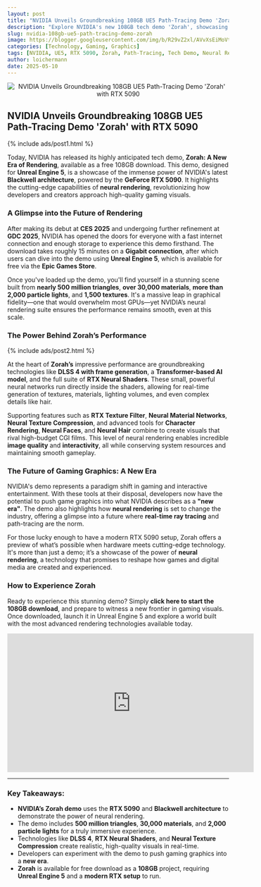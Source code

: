 ```yaml
---
layout: post
title: "NVIDIA Unveils Groundbreaking 108GB UE5 Path-Tracing Demo 'Zorah' with RTX 5090"
description: "Explore NVIDIA's new 108GB tech demo 'Zorah', showcasing the power of the RTX 5090 and neural rendering with Unreal Engine 5. Download and experience a new era of gaming visuals."
slug: nvidia-108gb-ue5-path-tracing-demo-zorah
image: https://blogger.googleusercontent.com/img/b/R29vZ2xl/AVvXsEiMoVt3EbNHC-gzx5nqVF7HymnzZB9uauGn2CiQBj4Z8Gsztqs0B0LA628gAtIT4qagm9CZTcSHIAQ9qy01n0rPFRRrRrLuwQMN4VGAerCJoIc4hr20CXlpGkaa4JqEmh4Enp-tJK1TCjTZpih985GSBPcjlITWAZ02CoCImNWeE5plxUafJeRsTSEEb6E/s231/VKF2s0hSQivbSrYA_thm.jpg
categories: [Technology, Gaming, Graphics]
tags: [NVIDIA, UE5, RTX 5090, Zorah, Path-Tracing, Tech Demo, Neural Rendering]
author: loichermann
date: 2025-05-10
---
```


<div style="text-align: center;">
  <img src="https://blogger.googleusercontent.com/img/b/R29vZ2xl/AVvXsEiMoVt3EbNHC-gzx5nqVF7HymnzZB9uauGn2CiQBj4Z8Gsztqs0B0LA628gAtIT4qagm9CZTcSHIAQ9qy01n0rPFRRrRrLuwQMN4VGAerCJoIc4hr20CXlpGkaa4JqEmh4Enp-tJK1TCjTZpih985GSBPcjlITWAZ02CoCImNWeE5plxUafJeRsTSEEb6E/s231/VKF2s0hSQivbSrYA_thm.jpg" alt="NVIDIA Unveils Groundbreaking 108GB UE5 Path-Tracing Demo 'Zorah' with RTX 5090">
</div>

## NVIDIA Unveils Groundbreaking 108GB UE5 Path-Tracing Demo 'Zorah' with RTX 5090

{% include ads/post1.html %}

Today, NVIDIA has released its highly anticipated tech demo, **Zorah: A New Era of Rendering**, available as a free 108GB download. This demo, designed for **Unreal Engine 5**, is a showcase of the immense power of NVIDIA's latest **Blackwell architecture**, powered by the **GeForce RTX 5090**. It highlights the cutting-edge capabilities of **neural rendering**, revolutionizing how developers and creators approach high-quality gaming visuals.

### A Glimpse into the Future of Rendering

After making its debut at **CES 2025** and undergoing further refinement at **GDC 2025**, NVIDIA has opened the doors for everyone with a fast internet connection and enough storage to experience this demo firsthand. The download takes roughly 15 minutes on a **Gigabit connection**, after which users can dive into the demo using **Unreal Engine 5**, which is available for free via the **Epic Games Store**.

Once you've loaded up the demo, you'll find yourself in a stunning scene built from **nearly 500 million triangles**, **over 30,000 materials**, **more than 2,000 particle lights**, and **1,500 textures**. It's a massive leap in graphical fidelity—one that would overwhelm most GPUs—yet NVIDIA’s neural rendering suite ensures the performance remains smooth, even at this scale.

### The Power Behind Zorah’s Performance

{% include ads/post2.html %}

At the heart of **Zorah’s** impressive performance are groundbreaking technologies like **DLSS 4 with frame generation**, a **Transformer-based AI model**, and the full suite of **RTX Neural Shaders**. These small, powerful neural networks run directly inside the shaders, allowing for real-time generation of textures, materials, lighting volumes, and even complex details like hair. 

Supporting features such as **RTX Texture Filter**, **Neural Material Networks**, **Neural Texture Compression**, and advanced tools for **Character Rendering**, **Neural Faces**, and **Neural Hair** combine to create visuals that rival high-budget CGI films. This level of neural rendering enables incredible **image quality** and **interactivity**, all while conserving system resources and maintaining smooth gameplay.

### The Future of Gaming Graphics: A New Era

NVIDIA's demo represents a paradigm shift in gaming and interactive entertainment. With these tools at their disposal, developers now have the potential to push game graphics into what NVIDIA describes as a **"new era"**. The demo also highlights how **neural rendering** is set to change the industry, offering a glimpse into a future where **real-time ray tracing** and path-tracing are the norm.

For those lucky enough to have a modern RTX 5090 setup, Zorah offers a preview of what’s possible when hardware meets cutting-edge technology. It's more than just a demo; it’s a showcase of the power of **neural rendering**, a technology that promises to reshape how games and digital media are created and experienced.

### How to Experience Zorah

Ready to experience this stunning demo? Simply **click here to start the 108GB download**, and prepare to witness a new frontier in gaming visuals. Once downloaded, launch it in Unreal Engine 5 and explore a world built with the most advanced rendering technologies available today.

<iframe allow="accelerometer; autoplay; clipboard-write; encrypted-media; gyroscope; picture-in-picture" allowfullscreen="" frameborder="0" height="315" src="https://www.youtube.com/embed/5wbpuD-EMnk" width="560"></iframe>

---

### Key Takeaways:

- **NVIDIA’s Zorah demo** uses the **RTX 5090** and **Blackwell architecture** to demonstrate the power of neural rendering.
- The demo includes **500 million triangles**, **30,000 materials**, and **2,000 particle lights** for a truly immersive experience.
- Technologies like **DLSS 4**, **RTX Neural Shaders**, and **Neural Texture Compression** create realistic, high-quality visuals in real-time.
- Developers can experiment with the demo to push gaming graphics into a **new era**.
- **Zorah** is available for free download as a **108GB** project, requiring **Unreal Engine 5** and a **modern RTX setup** to run.
